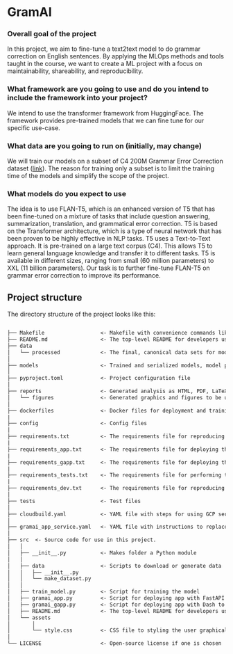 # GramAI

### Overall goal of the project
In this project, we aim to fine-tune a text2text model to do grammar correction on English sentences. By applying the MLOps methods and tools taught in the course, we want to create a ML project with a focus on maintainability, shareability, and reproducibility.
### What framework are you going to use and do you intend to include the framework into your project?
We intend to use the transformer framework from HuggingFace. The framework provides pre-trained models that we can fine tune for our specific use-case.
### What data are you going to run on (initially, may change)
We will train our models on a subset of C4 200M Grammar Error Correction dataset ([link](https://www.kaggle.com/datasets/dariocioni/c4200m)).
The reason for training only a subset is to limit the training time of the models and simplify the scope of the project. 
### What models do you expect to use
The idea is to use FLAN-T5, which  is an enhanced version of T5 that has been fine-tuned on a mixture of tasks that include question answering, summarization, translation, and grammatical error correction. T5 is based on the Transformer architecture, which is a type of neural network that has been proven to be highly effective in NLP tasks. T5 uses a Text-to-Text approach. It is pre-trained on a large text corpus (C4). This allows T5 to learn general language knowledge and transfer it to different tasks. T5 is available in different sizes, ranging from small (60 million parameters) to XXL (11 billion parameters). Our task is to further fine-tune FLAN-T5 on grammar error correction to improve its performance. 


## Project structure

The directory structure of the project looks like this:

```txt

├── Makefile                  <- Makefile with convenience commands like `make data` or `make train`
├── README.md                 <- The top-level README for developers using this project.
├── data
│   └── processed             <- The final, canonical data sets for modeling.
│
├── models                    <- Trained and serialized models, model predictions, or model summaries
│
├── pyproject.toml            <- Project configuration file
│
├── reports                   <- Generated analysis as HTML, PDF, LaTeX, etc.
│   └── figures               <- Generated graphics and figures to be used in reporting
│
├── dockerfiles               <- Docker files for deployment and training
|
├── config                    <- Config files
|
├── requirements.txt          <- The requirements file for reproducing the analysis environment
|
├── requirements_app.txt      <- The requirements file for deploying the FastAPI based app
|
├── requirements_gapp.txt     <- The requirements file for deploying the graphical based app
|
├── requirements_tests.txt    <- The requirements file for performing tests
|
├── requirements_dev.txt      <- The requirements file for reproducing the analysis environment
│
├── tests                     <- Test files
│
├── cloudbuild.yaml           <- YAML file with steps for using GCP services
│
├── gramai_app_service.yaml   <- YAML file with instructions to replace a service
│
├── src  <- Source code for use in this project.
│   │
│   ├── __init__.py           <- Makes folder a Python module
│   │
│   ├── data                  <- Scripts to download or generate data
│   │   ├── __init__.py
│   │   └── make_dataset.py
│   │
│   ├── train_model.py        <- Script for training the model
│   ├── gramai_app.py         <- Script for deploying app with FastAPI
│   ├── gramai_gapp.py        <- Script for deploying app with Dash to produce a graphical interface for users
│   ├── README.md             <- The top-level README for developers using this project.
│   └── assets
│       │
│       └── style.css         <- CSS file to styling the user graphical app
│
└── LICENSE                   <- Open-source license if one is chosen
```